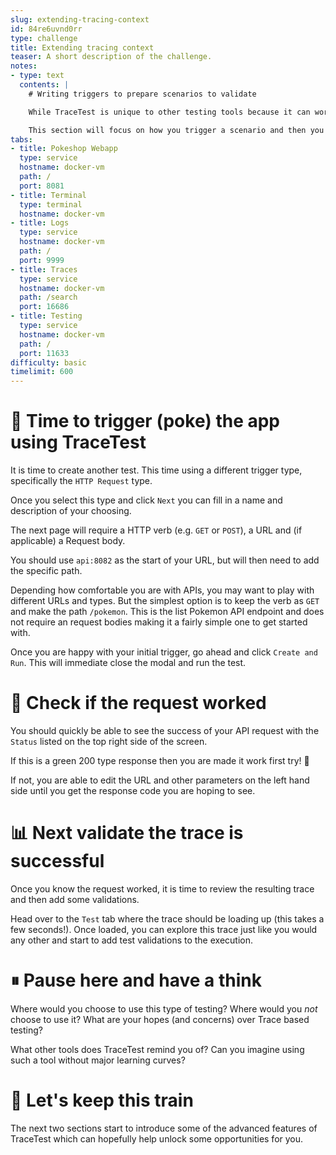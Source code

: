 ```yaml
---
slug: extending-tracing-context
id: 84re6uvnd0rr
type: challenge
title: Extending tracing context
teaser: A short description of the challenge.
notes:
- type: text
  contents: |
    # Writing triggers to prepare scenarios to validate

    While TraceTest is unique to other testing tools because it can work with pre-existing data, that does not stop it from doing a more tradition trigger of a scenario and then validating the outcome.

    This section will focus on how you trigger a scenario and then you can continue to exercise the validations you practised in the last section.
tabs:
- title: Pokeshop Webapp
  type: service
  hostname: docker-vm
  path: /
  port: 8081
- title: Terminal
  type: terminal
  hostname: docker-vm
- title: Logs
  type: service
  hostname: docker-vm
  path: /
  port: 9999
- title: Traces
  type: service
  hostname: docker-vm
  path: /search
  port: 16686
- title: Testing
  type: service
  hostname: docker-vm
  path: /
  port: 11633
difficulty: basic
timelimit: 600
---
```


🫵 Time to trigger (poke) the app using TraceTest
=================================================

It is time to create another test. This time using a different trigger type, specifically the `HTTP Request` type.

Once you select this type and click `Next` you can fill in a name and description of your choosing.

The next page will require a HTTP verb (e.g. `GET` or `POST`), a URL and (if applicable) a Request body.

You should use `api:8082` as the start of your URL, but will then need to add the specific path.

Depending how comfortable you are with APIs, you may want to play with different URLs and types. But the simplest option is to keep the verb as `GET` and make the path `/pokemon`. This is the list Pokemon API endpoint and does not require an request bodies making it a fairly simple one to get started with.

Once you are happy with your initial trigger, go ahead and click `Create and Run`. This will immediate close the modal and run the test.

🧐 Check if the request worked
==============================

You should quickly be able to see the success of your API request with the `Status` listed on the top right side of the screen.

If this is a green 200 type response then you are made it work first try! 🙌

If not, you are able to edit the URL and other parameters on the left hand side until you get the response code you are hoping to see.


📊 Next validate the trace is successful
========================================

Once you know the request worked, it is time to review the resulting trace and then add some validations.

Head over to the `Test` tab where the trace should be loading up (this takes a few seconds!). Once loaded, you can explore this trace just like you would any other and start to add test validations to the execution.

⏸ Pause here and have a think
==============================

Where would you choose to use this type of testing? Where would you _not_ choose to use it? What are your hopes (and concerns) over Trace based testing?

What other tools does TraceTest remind you of? Can you imagine using such a tool without major learning curves?

🚂 Let's keep this train
========================

The next two sections start to introduce some of the advanced features of TraceTest which can hopefully help unlock some opportunities for you.
